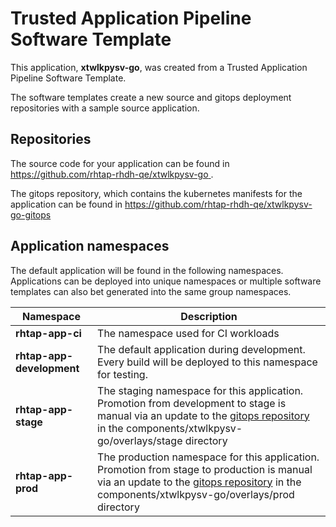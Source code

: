# Trusted Application Pipeline Software Template

This application, **xtwlkpysv-go**, was created from a Trusted Application Pipeline Software Template.

The software templates create a new source and gitops deployment repositories with a sample source application. 

## Repositories

The source code for your application can be found in [https://github.com/rhtap-rhdh-qe/xtwlkpysv-go ](https://github.com/rhtap-rhdh-qe/xtwlkpysv-go ).
 
The gitops repository, which contains the kubernetes manifests for the application can be found in 
[https://github.com/rhtap-rhdh-qe/xtwlkpysv-go-gitops ](https://github.com/rhtap-rhdh-qe/xtwlkpysv-go-gitops ) 

## Application namespaces 

The default application will be found in the following namespaces. Applications can be deployed into unique namespaces or multiple software templates can also bet generated into the same group namespaces.  

|  Namespace   |  Description   |  
| -------- | -------- |
| **rhtap-app-ci** | The namespace used for CI workloads |
| **rhtap-app-development** | The default application during development. Every build will be deployed to this namespace for testing. |
| **rhtap-app-stage** | The staging namespace for this application. Promotion from development to stage is manual via an update to the [gitops repository](https://github.com/rhtap-rhdh-qe/xtwlkpysv-go-gitops ) in the components/xtwlkpysv-go/overlays/stage directory |
| **rhtap-app-prod** | The production namespace for this application. Promotion from stage to production is manual via an update to the [gitops repository](https://github.com/rhtap-rhdh-qe/xtwlkpysv-go-gitops ) in the components/xtwlkpysv-go/overlays/prod directory |